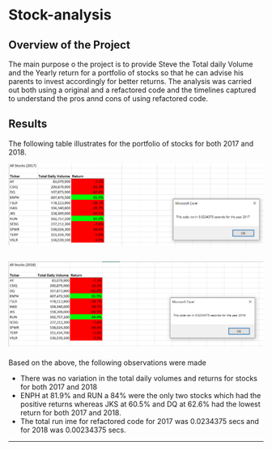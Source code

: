 # **Stock-analysis**
## Overview of the Project
The main purpose o the project is to provide Steve the Total daily Volume and the Yearly return for a portfolio of stocks so that he can advise his parents to invest accordingly for better returns. The analysis was carried out both using a original and a refactored code and the timelines captured to understand the pros annd cons of using refactored code. 
## Results
The following table illustrates for the portfolio of stocks for both 2017 and 2018. 


![2017 Stock analysis with Run time](https://github.com/Manishthapa2022/Stock-analysis/blob/main/VBA_Challenge_2017.PNG)

![2018 Stock analysis with Run time](https://github.com/Manishthapa2022/Stock-analysis/blob/main/VBA_Challenge_2018.PNG)
---
Based on the above, the following observations were made
- There was no variation in the total daily volumes and returns for stocks for both 2017 and 2018
- ENPH at 81.9% and RUN a 84% were the only two stocks which had the positive returns whereas JKS at 60.5% and DQ at 62.6% had the lowest return for both 2017 and 2018.
- The total run ime for refactored code for 2017 was 0.0234375 secs and for 2018 was 0.00234375 secs.
--- 
